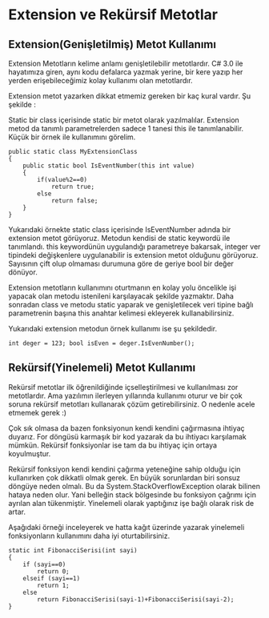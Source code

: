 # Extension ve Rekürsif Metotlar

## Extension(Genişletilmiş) Metot Kullanımı
Extension Metotların kelime anlamı genişletilebilir metotlardır. C# 3.0 ile hayatımıza giren, aynı kodu defalarca yazmak yerine, bir kere yazıp her yerden erişebileceğimiz kolay kullanımı olan metotlardır.

Extension metot yazarken dikkat etmemiz gereken bir kaç kural vardır. Şu şekilde :

Static bir class içerisinde static bir metot olarak yazılmalılar.
Extension metod da tanımlı parametrelerden sadece 1 tanesi this ile tanımlanabilir.
Küçük bir örnek ile kullanımını görelim.

```
public static class MyExtensionClass
{
    public static bool IsEventNumber(this int value)
    {
        if(value%2==0)
            return true;
        else
            return false;
    }
}
```

Yukarıdaki örnekte static class içerisinde IsEventNumber adında bir extension metot görüyoruz. Metodun kendisi de static keywordü ile tanımlandı. this keywordünün uygulandığı parametreye bakarsak, integer ver tipindeki değişkenlere uygulanabilir is extension metot olduğunu görüyoruz. Sayısının çift olup olmaması durumuna göre de geriye bool bir değer dönüyor.

Extension metotların kullanımını oturtmanın en kolay yolu öncelikle işi yapacak olan metodu istenileni karşılayacak şekilde yazmaktır. Daha sonradan class ve metodu static yaparak ve genişletilecek veri tipine bağlı parametrenin başına this anahtar kelimesi ekleyerek kullanabilirsiniz.

Yukarıdaki extension metodun örnek kullanımı ise şu şekildedir.
```
int deger = 123; bool isEven = deger.IsEvenNumber();
```
## Rekürsif(Yinelemeli) Metot Kullanımı
Rekürsif metotlar ilk öğrenildiğinde içselleştirilmesi ve kullanılması zor metotlardır. Ama yazılımın ilerleyen yıllarında kullanımı oturur ve bir çok soruna rekürsif metotları kullanarak çözüm getirebilirsiniz. O nedenle acele etmemek gerek :)

Çok sık olmasa da bazen fonksiyonun kendi kendini çağırmasına ihtiyaç duyarız. For döngüsü karmaşık bir kod yazarak da bu ihtiyacı karşılamak mümkün. Rekürsif fonksiyonlar ise tam da bu ihtiyaç için ortaya koyulmuştur.

Rekürsif fonksiyon kendi kendini çağırma yeteneğine sahip olduğu için kullanırken çok dikkatli olmak gerek. En büyük sorunlardan biri sonsuz döngüye neden olmalı. Bu da System.StackOverflowException olarak bilinen hataya neden olur. Yani belleğin stack bölgesinde bu fonksiyon çağrımı için ayrılan alan tükenmiştir. Yinelemeli olarak yaptığınız işe bağlı olarak risk de artar.

Aşağıdaki örneği inceleyerek ve hatta kağıt üzerinde yazarak yinelemeli fonksiyonların kullanımını daha iyi oturtabilirsiniz.

```
static int FibonacciSerisi(int sayi)
{  
    if (sayi==0)
        return 0;
    elseif (sayi==1)
        return 1;
    else
        return FibonacciSerisi(sayi-1)+FibonacciSerisi(sayi-2);
}
```